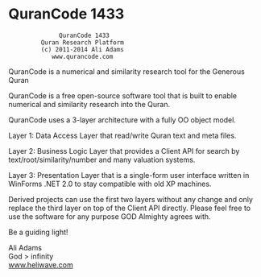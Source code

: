 QuranCode 1433
==============

                  QuranCode 1433
             Quran Research Platform
             (c) 2011-2014 Ali Adams
                www.qurancode.com

QuranCode is a numerical and similarity research tool for the Generous Quran

QuranCode is a free open-source software tool that is built to enable numerical and similarity research into the Quran.

QuranCode uses a 3-layer architecture with a fully OO object model.

Layer 1: Data Access Layer that read/write Quran text and meta files.

Layer 2: Business Logic Layer that provides a Client API for search by text/root/similarity/number and many valuation systems.

Layer 3: Presentation Layer that is a single-form user interface written in WinForms .NET 2.0 to stay compatible with old XP machines.

Derived projects can use the first two layers without any change and only replace the third layer on top of the Client API directly. Please feel free to use the software for any purpose GOD Almighty agrees with.

Be a guiding light!

Ali Adams<br>
God > infinity<br>
www.heliwave.com

